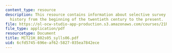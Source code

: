 ```yaml
---
content_type: resource
description: This resource contains information about selective survey of Latin American
  history from the beginning of the twentieth century to the present.
file: https://ol-ocw-studio-app-production.s3.amazonaws.com/courses/21h-802-modern-latin-america-1808-present-revolution-dictatorship-democracy-spring-2005/6cfd5745696eaf625827035ea7842ece_MIT21H_802s05_sylls06.pdf
file_type: application/pdf
resourcetype: Document
title: MIT21H_802s05_sylls06.pdf
uid: 6cfd5745-696e-af62-5827-035ea7842ece
---
```

